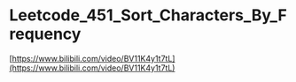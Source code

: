 # Leetcode_451_Sort_Characters_By_Frequency

[https://www.bilibili.com/video/BV11K4y1t7tL](https://www.bilibili.com/video/BV11K4y1t7tL)